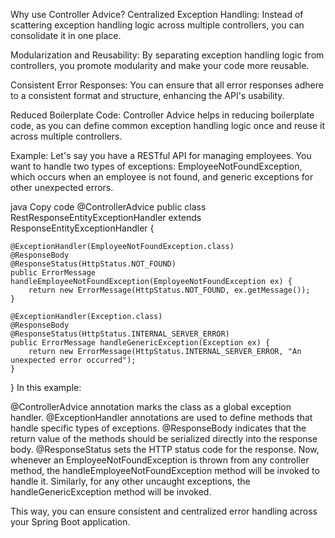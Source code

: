 Why use Controller Advice?
Centralized Exception Handling: Instead of scattering exception handling logic across multiple controllers, you can consolidate it in one place.

Modularization and Reusability: By separating exception handling logic from controllers, you promote modularity and make your code more reusable.

Consistent Error Responses: You can ensure that all error responses adhere to a consistent format and structure, enhancing the API's usability.

Reduced Boilerplate Code: Controller Advice helps in reducing boilerplate code, as you can define common exception handling logic once and reuse it across multiple controllers.

Example:
Let's say you have a RESTful API for managing employees. You want to handle two types of exceptions: EmployeeNotFoundException, which occurs when an employee is not found, and generic exceptions for other unexpected errors.

java
Copy code
@ControllerAdvice
public class RestResponseEntityExceptionHandler extends ResponseEntityExceptionHandler {

    @ExceptionHandler(EmployeeNotFoundException.class)
    @ResponseBody
    @ResponseStatus(HttpStatus.NOT_FOUND)
    public ErrorMessage handleEmployeeNotFoundException(EmployeeNotFoundException ex) {
        return new ErrorMessage(HttpStatus.NOT_FOUND, ex.getMessage());
    }

    @ExceptionHandler(Exception.class)
    @ResponseBody
    @ResponseStatus(HttpStatus.INTERNAL_SERVER_ERROR)
    public ErrorMessage handleGenericException(Exception ex) {
        return new ErrorMessage(HttpStatus.INTERNAL_SERVER_ERROR, "An unexpected error occurred");
    }
}
In this example:

@ControllerAdvice annotation marks the class as a global exception handler.
@ExceptionHandler annotations are used to define methods that handle specific types of exceptions.
@ResponseBody indicates that the return value of the methods should be serialized directly into the response body.
@ResponseStatus sets the HTTP status code for the response.
Now, whenever an EmployeeNotFoundException is thrown from any controller method, the handleEmployeeNotFoundException method will be invoked to handle it. Similarly, for any other uncaught exceptions, the handleGenericException method will be invoked.

This way, you can ensure consistent and centralized error handling across your Spring Boot application.
